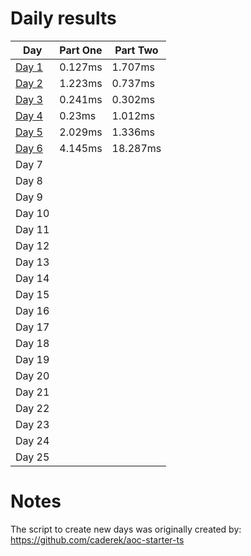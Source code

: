 # Daily results

| Day                           | Part One   | Part Two   |
| ----------------------------- | ---------- | ---------- |
| [Day 1](./src/day1/index.ts)  |  0.127ms   |   1.707ms  |
| [Day 2](./src/day2/index.ts)  |  1.223ms   |   0.737ms  |
| [Day 3](./src/day3/index.ts)  |  0.241ms   |   0.302ms  |
| [Day 4](./src/day4/index.ts)  |  0.23ms    |   1.012ms  |
| [Day 5](./src/day5/index.ts)  |  2.029ms   |   1.336ms  |
| [Day 6](./src/day6/index.ts)  |  4.145ms   |   18.287ms |
| Day 7                         |            |            |
| Day 8                         |            |            |
| Day 9                         |            |            |
| Day 10                        |            |            |
| Day 11                        |            |            |
| Day 12                        |            |            |
| Day 13                        |            |            |
| Day 14                        |            |            |
| Day 15                        |            |            |
| Day 16                        |            |            |
| Day 17                        |            |            |
| Day 18                        |            |            |
| Day 19                        |            |            |
| Day 20                        |            |            |
| Day 21                        |            |            |
| Day 22                        |            |            |
| Day 23                        |            |            |
| Day 24                        |            |            |
| Day 25                        |            |            |


# Notes
The script to create new days was originally created by:
https://github.com/caderek/aoc-starter-ts 
